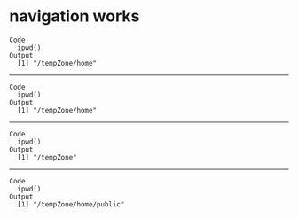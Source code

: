 # navigation works

    Code
      ipwd()
    Output
      [1] "/tempZone/home"

---

    Code
      ipwd()
    Output
      [1] "/tempZone/home"

---

    Code
      ipwd()
    Output
      [1] "/tempZone"

---

    Code
      ipwd()
    Output
      [1] "/tempZone/home/public"

